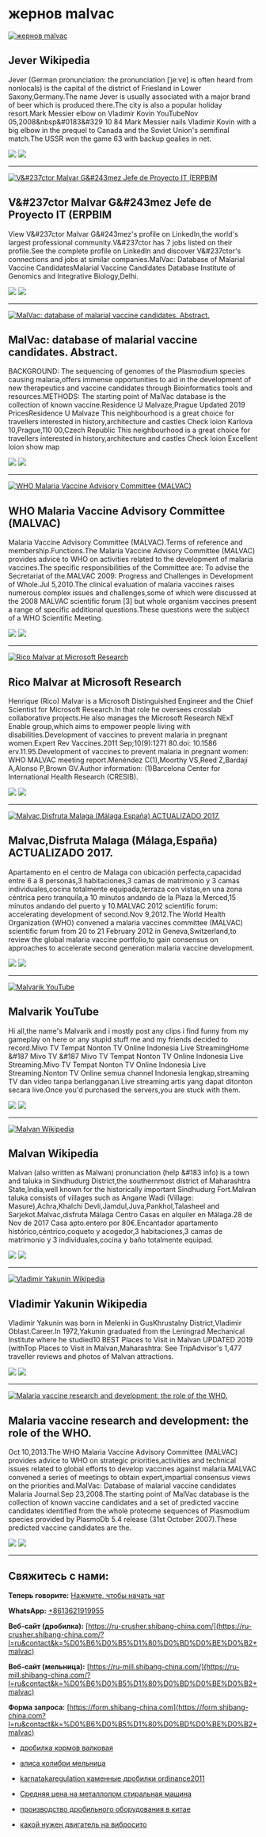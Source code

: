 # жернов malvac

<a href="https://swt.shibang-china.com/?n=lxq&l=ru&img&k=%D0%B6%D0%B5%D1%80%D0%BD%D0%BE%D0%B2+malvac" target="_blank">![жернов malvac](http://static.shibang-china.com/all-800x300/767.jpg)</a>

## Jever Wikipedia
Jever (German pronunciation: the pronunciation [ˈjeːvɐ] is often heard from nonlocals) is the capital of the district of Friesland in Lower Saxony,Germany.The name Jever is usually associated with a major brand of beer which is produced there.The city is also a popular holiday resort.Mark Messier elbow on Vladimir Kovin YouTubeNov 05,2008&nbsp&#0183&#329 10 84 Mark Messier nails Vladimir Kovin with a big elbow in the prequel to Canada and the Soviet Union's semifinal match.The USSR won the game 63 with backup goalies in net.


<a href="https://whatsapp.shibangsoft.com/WhatsApp.php" target="_blank" title="WhatsApp">![](http://static.shibang-china.com/icon/whatsapp.png)</a> <a href="https://swt.shibang-china.com/?n=lxq&l=ru&icon&k=%D0%B6%D0%B5%D1%80%D0%BD%D0%BE%D0%B2+malvac" target="_blank">![](http://static.shibang-china.com/icon/chat-ru.png)</a>

---

<a href="https://swt.shibang-china.com/?n=lxq&l=ru&img&k=%D0%B6%D0%B5%D1%80%D0%BD%D0%BE%D0%B2+malvac" target="_blank">![V&#237ctor Malvar G&#243mez Jefe de Proyecto IT (ERPBIM](http://static.shibang-china.com/all-800x300/424.jpg)</a>

## V&#237ctor Malvar G&#243mez Jefe de Proyecto IT (ERPBIM
View V&#237ctor Malvar G&#243mez's profile on LinkedIn,the world's largest professional community.V&#237ctor has 7 jobs listed on their profile.See the complete profile on LinkedIn and discover V&#237ctor's connections and jobs at similar companies.MalVac: Database of Malarial Vaccine CandidatesMalarial Vaccine Candidates Database Institute of Genomics and Integrative Biology,Delhi.


<a href="https://whatsapp.shibangsoft.com/WhatsApp.php" target="_blank" title="WhatsApp">![](http://static.shibang-china.com/icon/whatsapp.png)</a> <a href="https://swt.shibang-china.com/?n=lxq&l=ru&icon&k=%D0%B6%D0%B5%D1%80%D0%BD%D0%BE%D0%B2+malvac" target="_blank">![](http://static.shibang-china.com/icon/chat-ru.png)</a>

---

<a href="https://swt.shibang-china.com/?n=lxq&l=ru&img&k=%D0%B6%D0%B5%D1%80%D0%BD%D0%BE%D0%B2+malvac" target="_blank">![MalVac: database of malarial vaccine candidates. Abstract.](http://static.shibang-china.com/all-800x300/1354.jpg)</a>

## MalVac: database of malarial vaccine candidates. Abstract.
BACKGROUND: The sequencing of genomes of the Plasmodium species causing malaria,offers immense opportunities to aid in the development of new therapeutics and vaccine candidates through Bioinformatics tools and resources.METHODS: The starting point of MalVac database is the collection of known vaccine.Residence U Malvaze,Prague Updated 2019 PricesResidence U Malvaze This neighbourhood is a great choice for travellers interested in history,architecture and castles Check loion Karlova 10,Prague,110 00,Czech Republic This neighbourhood is a great choice for travellers interested in history,architecture and castles Check loion Excellent loion show map


<a href="https://whatsapp.shibangsoft.com/WhatsApp.php" target="_blank" title="WhatsApp">![](http://static.shibang-china.com/icon/whatsapp.png)</a> <a href="https://swt.shibang-china.com/?n=lxq&l=ru&icon&k=%D0%B6%D0%B5%D1%80%D0%BD%D0%BE%D0%B2+malvac" target="_blank">![](http://static.shibang-china.com/icon/chat-ru.png)</a>

---

<a href="https://swt.shibang-china.com/?n=lxq&l=ru&img&k=%D0%B6%D0%B5%D1%80%D0%BD%D0%BE%D0%B2+malvac" target="_blank">![WHO Malaria Vaccine Advisory Committee (MALVAC)](http://static.shibang-china.com/all-800x300/899.jpg)</a>

## WHO Malaria Vaccine Advisory Committee (MALVAC)
Malaria Vaccine Advisory Committee (MALVAC).Terms of reference and membership.Functions.The Malaria Vaccine Advisory Committee (MALVAC) provides advice to WHO on activities related to the development of malaria vaccines.The specific responsibilities of the Committee are: To advise the Secretariat of the.MALVAC 2009: Progress and Challenges in Development of Whole.Jul 5,2010.The clinical evaluation of malaria vaccines raises numerous complex issues and challenges,some of which were discussed at the 2008 MALVAC scientific forum [3] but whole organism vaccines present a range of specific additional questions.These questions were the subject of a WHO Scientific Meeting.


<a href="https://whatsapp.shibangsoft.com/WhatsApp.php" target="_blank" title="WhatsApp">![](http://static.shibang-china.com/icon/whatsapp.png)</a> <a href="https://swt.shibang-china.com/?n=lxq&l=ru&icon&k=%D0%B6%D0%B5%D1%80%D0%BD%D0%BE%D0%B2+malvac" target="_blank">![](http://static.shibang-china.com/icon/chat-ru.png)</a>

---

<a href="https://swt.shibang-china.com/?n=lxq&l=ru&img&k=%D0%B6%D0%B5%D1%80%D0%BD%D0%BE%D0%B2+malvac" target="_blank">![Rico Malvar at Microsoft Research](http://static.shibang-china.com/all-800x300/1121.jpg)</a>

## Rico Malvar at Microsoft Research
Henrique (Rico) Malvar is a Microsoft Distinguished Engineer and the Chief Scientist for Microsoft Research.In that role he oversees crosslab collaborative projects.He also manages the Microsoft Research NExT Enable group,which aims to empower people living with disabilities.Development of vaccines to prevent malaria in pregnant women.Expert Rev Vaccines.2011 Sep;10(9):1271 80.doi: 10.1586 erv.11.95.Development of vaccines to prevent malaria in pregnant women: WHO MALVAC meeting report.Menéndez C(1),Moorthy VS,Reed Z,Bardají A,Alonso P,Brown GV.Author information: (1)Barcelona Center for International Health Research (CRESIB).


<a href="https://whatsapp.shibangsoft.com/WhatsApp.php" target="_blank" title="WhatsApp">![](http://static.shibang-china.com/icon/whatsapp.png)</a> <a href="https://swt.shibang-china.com/?n=lxq&l=ru&icon&k=%D0%B6%D0%B5%D1%80%D0%BD%D0%BE%D0%B2+malvac" target="_blank">![](http://static.shibang-china.com/icon/chat-ru.png)</a>

---

<a href="https://swt.shibang-china.com/?n=lxq&l=ru&img&k=%D0%B6%D0%B5%D1%80%D0%BD%D0%BE%D0%B2+malvac" target="_blank">![Malvac,Disfruta Malaga (Málaga,España) ACTUALIZADO 2017.](http://static.shibang-china.com/all-800x300/1173.jpg)</a>

## Malvac,Disfruta Malaga (Málaga,España) ACTUALIZADO 2017.
Apartamento en el centro de Malaga con ubicación perfecta,capacidad entre 6 a 8 personas,3 habitaciones,3 camas de matrimonio y 3 camas individuales,cocina totalmente equipada,terraza con vistas,en una zona céntrica pero tranquila,a 10 minutos andando de la Plaza la Merced,15 minutos andando del puerto y 10.MALVAC 2012 scientific forum: accelerating development of second.Nov 9,2012.The World Health Organization (WHO) convened a malaria vaccines committee (MALVAC) scientific forum from 20 to 21 February 2012 in Geneva,Switzerland,to review the global malaria vaccine portfolio,to gain consensus on approaches to accelerate second generation malaria vaccine development.


<a href="https://whatsapp.shibangsoft.com/WhatsApp.php" target="_blank" title="WhatsApp">![](http://static.shibang-china.com/icon/whatsapp.png)</a> <a href="https://swt.shibang-china.com/?n=lxq&l=ru&icon&k=%D0%B6%D0%B5%D1%80%D0%BD%D0%BE%D0%B2+malvac" target="_blank">![](http://static.shibang-china.com/icon/chat-ru.png)</a>

---

<a href="https://swt.shibang-china.com/?n=lxq&l=ru&img&k=%D0%B6%D0%B5%D1%80%D0%BD%D0%BE%D0%B2+malvac" target="_blank">![Malvarik YouTube](http://static.shibang-china.com/all-800x300/1491.jpg)</a>

## Malvarik YouTube
Hi all,the name's Malvarik and i mostly post any clips i find funny from my gameplay on here or any stupid stuff me and my friends decided to record.Mivo TV Tempat Nonton TV Online Indonesia Live StreamingHome &#187 Mivo TV &#187 Mivo TV Tempat Nonton TV Online Indonesia Live Streaming.Mivo TV Tempat Nonton TV Online Indonesia Live Streaming.Nonton TV Online semua channel Indonesia lengkap,streaming TV dan video tanpa berlangganan.Live streaming artis yang dapat ditonton secara live.Once you'd purchased the servers,you are stuck with them.


<a href="https://whatsapp.shibangsoft.com/WhatsApp.php" target="_blank" title="WhatsApp">![](http://static.shibang-china.com/icon/whatsapp.png)</a> <a href="https://swt.shibang-china.com/?n=lxq&l=ru&icon&k=%D0%B6%D0%B5%D1%80%D0%BD%D0%BE%D0%B2+malvac" target="_blank">![](http://static.shibang-china.com/icon/chat-ru.png)</a>

---

<a href="https://swt.shibang-china.com/?n=lxq&l=ru&img&k=%D0%B6%D0%B5%D1%80%D0%BD%D0%BE%D0%B2+malvac" target="_blank">![Malvan Wikipedia](http://static.shibang-china.com/all-800x300/1140.jpg)</a>

## Malvan Wikipedia
Malvan (also written as Malwan) pronunciation (help &#183 info) is a town and taluka in Sindhudurg District,the southernmost district of Maharashtra State,India,well known for the historically important Sindhudurg Fort.Malvan taluka consists of villages such as Angane Wadi (Village: Masure),Achra,Khalchi Devli,Jamdul,Juva,Pankhol,Talasheel and Sarjekot.Malvac,disfruta Málaga Centro Casas en alquiler en Málaga.28 de Nov de 2017 Casa apto.entero por 80€.Encantador apartamento histórico,céntrico,coqueto y acogedor,3 habitaciones,3 camas de matrimonio y 3 individuales,cocina y baño totalmente equipad.


<a href="https://whatsapp.shibangsoft.com/WhatsApp.php" target="_blank" title="WhatsApp">![](http://static.shibang-china.com/icon/whatsapp.png)</a> <a href="https://swt.shibang-china.com/?n=lxq&l=ru&icon&k=%D0%B6%D0%B5%D1%80%D0%BD%D0%BE%D0%B2+malvac" target="_blank">![](http://static.shibang-china.com/icon/chat-ru.png)</a>

---

<a href="https://swt.shibang-china.com/?n=lxq&l=ru&img&k=%D0%B6%D0%B5%D1%80%D0%BD%D0%BE%D0%B2+malvac" target="_blank">![Vladimir Yakunin Wikipedia](http://static.shibang-china.com/all-800x300/446.jpg)</a>

## Vladimir Yakunin Wikipedia
Vladimir Yakunin was born in Melenki in GusKhrustalny District,Vladimir Oblast.Career.In 1972,Yakunin graduated from the Leningrad Mechanical Institute where he studied10 BEST Places to Visit in Malvan UPDATED 2019 (withTop Places to Visit in Malvan,Maharashtra: See TripAdvisor's 1,477 traveller reviews and photos of Malvan attractions.


<a href="https://whatsapp.shibangsoft.com/WhatsApp.php" target="_blank" title="WhatsApp">![](http://static.shibang-china.com/icon/whatsapp.png)</a> <a href="https://swt.shibang-china.com/?n=lxq&l=ru&icon&k=%D0%B6%D0%B5%D1%80%D0%BD%D0%BE%D0%B2+malvac" target="_blank">![](http://static.shibang-china.com/icon/chat-ru.png)</a>

---

<a href="https://swt.shibang-china.com/?n=lxq&l=ru&img&k=%D0%B6%D0%B5%D1%80%D0%BD%D0%BE%D0%B2+malvac" target="_blank">![Malaria vaccine research and development: the role of the WHO.](http://static.shibang-china.com/all-800x300/455.jpg)</a>

## Malaria vaccine research and development: the role of the WHO.
Oct 10,2013.The WHO Malaria Vaccine Advisory Committee (MALVAC) provides advice to WHO on strategic priorities,activities and technical issues related to global efforts to develop vaccines against malaria.MALVAC convened a series of meetings to obtain expert,impartial consensus views on the priorities and.MalVac: Database of malarial vaccine candidates Malaria Journal.Sep 23,2008.The starting point of MalVac database is the collection of known vaccine candidates and a set of predicted vaccine candidates identified from the whole proteome sequences of Plasmodium species provided by PlasmoDb 5.4 release (31st October 2007).These predicted vaccine candidates are the.


<a href="https://whatsapp.shibangsoft.com/WhatsApp.php" target="_blank" title="WhatsApp">![](http://static.shibang-china.com/icon/whatsapp.png)</a> <a href="https://swt.shibang-china.com/?l=ru&icon&k=%D0%B6%D0%B5%D1%80%D0%BD%D0%BE%D0%B2+malvac" target="_blank">![](http://static.shibang-china.com/icon/chat-ru.png)</a>

---
## Свяжитесь с нами:

**Теперь говорите:** [Нажмите, чтобы начать чат](https://swt.shibang-china.com?l=ru&contact&k=%D0%B6%D0%B5%D1%80%D0%BD%D0%BE%D0%B2+malvac)

**WhatsApp:**  [+8613621919955](https://whatsapp.shibangsoft.com/WhatsApp.php)

**Веб-сайт (дробилка):** [https://ru-crusher.shibang-china.com/](https://ru-crusher.shibang-china.com/?l=ru&contact&k=%D0%B6%D0%B5%D1%80%D0%BD%D0%BE%D0%B2+malvac)

**Веб-сайт (мельница):** [https://ru-mill.shibang-china.com/](https://ru-mill.shibang-china.com/?l=ru&contact&k=%D0%B6%D0%B5%D1%80%D0%BD%D0%BE%D0%B2+malvac)

**Форма запроса:** [https://form.shibang-china.com](https://form.shibang-china.com?l=ru&contact&k=%D0%B6%D0%B5%D1%80%D0%BD%D0%BE%D0%B2+malvac)

* [дробилка кормов валковая](../52/%D0%B4%D1%80%D0%BE%D0%B1%D0%B8%D0%BB%D0%BA%D0%B0%20%D0%BA%D0%BE%D1%80%D0%BC%D0%BE%D0%B2%20%D0%B2%D0%B0%D0%BB%D0%BA%D0%BE%D0%B2%D0%B0%D1%8F.md)

* [алиса колибри мельница](../51/%D0%B0%D0%BB%D0%B8%D1%81%D0%B0%20%D0%BA%D0%BE%D0%BB%D0%B8%D0%B1%D1%80%D0%B8%20%D0%BC%D0%B5%D0%BB%D1%8C%D0%BD%D0%B8%D1%86%D0%B0.md)

* [karnatakaregulation каменные дробилки ordinance2011](../58/karnatakaregulation%20%D0%BA%D0%B0%D0%BC%D0%B5%D0%BD%D0%BD%D1%8B%D0%B5%20%D0%B4%D1%80%D0%BE%D0%B1%D0%B8%D0%BB%D0%BA%D0%B8%20ordinance2011.md)

* [Средняя цена на металлолом стиральная машина](../56/%D0%A1%D1%80%D0%B5%D0%B4%D0%BD%D1%8F%D1%8F%20%D1%86%D0%B5%D0%BD%D0%B0%20%D0%BD%D0%B0%20%D0%BC%D0%B5%D1%82%D0%B0%D0%BB%D0%BB%D0%BE%D0%BB%D0%BE%D0%BC%20%D1%81%D1%82%D0%B8%D1%80%D0%B0%D0%BB%D1%8C%D0%BD%D0%B0%D1%8F%20%D0%BC%D0%B0%D1%88%D0%B8%D0%BD%D0%B0.md)

* [производство дробильного оборудования в китае](../53/%D0%BF%D1%80%D0%BE%D0%B8%D0%B7%D0%B2%D0%BE%D0%B4%D1%81%D1%82%D0%B2%D0%BE%20%D0%B4%D1%80%D0%BE%D0%B1%D0%B8%D0%BB%D1%8C%D0%BD%D0%BE%D0%B3%D0%BE%20%D0%BE%D0%B1%D0%BE%D1%80%D1%83%D0%B4%D0%BE%D0%B2%D0%B0%D0%BD%D0%B8%D1%8F%20%D0%B2%20%D0%BA%D0%B8%D1%82%D0%B0%D0%B5.md)

* [какой нужен двигатель на вибросито](../53/%D0%BA%D0%B0%D0%BA%D0%BE%D0%B9%20%D0%BD%D1%83%D0%B6%D0%B5%D0%BD%20%D0%B4%D0%B2%D0%B8%D0%B3%D0%B0%D1%82%D0%B5%D0%BB%D1%8C%20%D0%BD%D0%B0%20%D0%B2%D0%B8%D0%B1%D1%80%D0%BE%D1%81%D0%B8%D1%82%D0%BE.md)